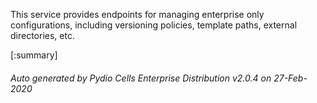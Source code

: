






This service provides endpoints for managing enterprise only configurations, including versioning policies, template paths, external directories, etc.

[:summary]

###### Auto generated by Pydio Cells Enterprise Distribution v2.0.4 on 27-Feb-2020
